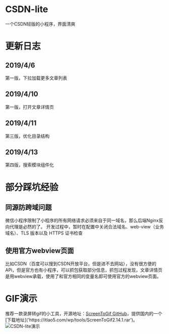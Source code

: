 # CSDN-lite
一个CSDN轻版的小程序，界面清爽
# 更新日志
## 2019/4/6
第一版，下拉加载更多文章列表
## 2019/4/10
第一版，打开文章详情页
## 2019/4/11
第三版，优化目录结构
## 2019/4/13
第四版，搜索模块组件化
# 部分踩坑经验
## 同源防跨域问题
微信小程序限制了小程序的所有网络请求必须来自于同一域名，那么后端Nginx反向代理是必然的了。
开发过程中，暂时在配置中关闭合法域名、web-view（业务域名）、TLS 版本以及 HTTPS 证书检查
## 使用官方webview页面
比如CSDN（百度可以搜到CSDN开放平台，但是进不去网站），没有很方便的APi，但是官方也有小程序，可以抓包获取部分信息，抓包过程发现，文章详情页是用webview承载，使用了和官方相同的变量名即可使用官方的webview页面。
# GIF演示
推荐一款录屏转gif的小工具，开源地址：[ScreenToGif GitHub]('https://github.com/NickeManarin/ScreenToGif')，提供国内的一个[下载地址]('https://itlao5.com/wp/tools/ScreenToGif2.14.1.rar')。
![CSDN-lite演示]("./CSDN-lite演示.gif")